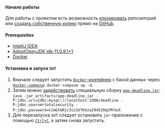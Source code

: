 #### Начало работы
Для работы с проектом есть возможность [клонировать](https://docs.github.com/en/free-pro-team@latest/github/creating-cloning-and-archiving-repositories/cloning-a-repository) репозиторий или [создать собственную копию](https://git-scm.com/book/ru/v2/GitHub-%D0%92%D0%BD%D0%B5%D1%81%D0%B5%D0%BD%D0%B8%D0%B5-%D1%81%D0%BE%D0%B1%D1%81%D1%82%D0%B2%D0%B5%D0%BD%D0%BD%D0%BE%D0%B3%D0%BE-%D0%B2%D0%BA%D0%BB%D0%B0%D0%B4%D0%B0-%D0%B2-%D0%BF%D1%80%D0%BE%D0%B5%D0%BA%D1%82%D1%8B) прямо на [GitHub](https://github.com/).

#### Prerequisites
* [IntelliJ IDEA](https://www.jetbrains.com/ru-ru/idea/)
* [AdoptOpenJDK jdk-11.0.9.1+1](https://adoptopenjdk.net/releases.html)
* [Docker](https://www.docker.com/get-started)

#### Установка и запуск `SUT`
1. Вначале следует запустить [`Docker`-контейнер](https://github.com/Mortiferus/SQL1.0/tree/master/Docker) с базой данных через [`docker-compose`](https://docs.docker.com/compose/#automated-testing-environments): `docker-compose up -d`.
2. Затем можно [задействовать](https://github.com/Mortiferus/SQL1.0/blob/master/java%20-jar.txt) специальную сборку [`app-deadline.jar`](https://github.com/Mortiferus/SQL1.0/blob/master/artifacts/app-deadline.jar): `java -jar artifacts/app-deadline.jar -P:jdbc.url=jdbc:mysql://localhost:3306/deadline -P:jdbc.user=mrtotalsecurity -P:jdbc.password=CzmGtmRjc3cLGV7KXza294520qCMYXuF`.
3. Для перезапуска `SUT` следует остановить `jar`-приложение с помощью [`Ctrl+C`](https://en.wikipedia.org/wiki/Control-C), а затем снова запустить.
